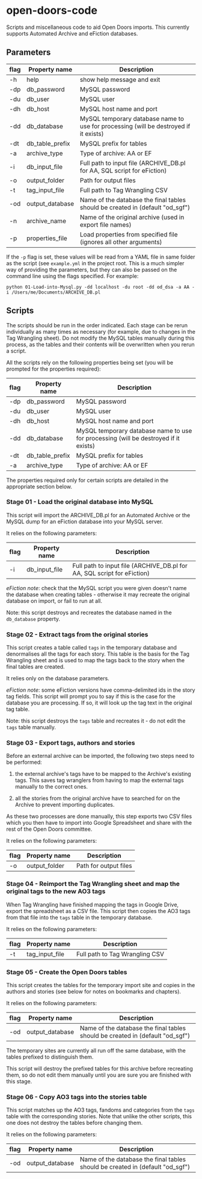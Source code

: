 # open-doors-code
Scripts and miscellaneous code to aid Open Doors imports. This currently supports Automated Archive and eFiction
databases.

## Parameters

| flag | Property name    | Description |
|-----|-------------------|----------------------------------|
| -h  | help            | show help message and exit
| -dp | db_password     | MySQL password |
| -du | db_user         | MySQL user |
| -dh | db_host         | MySQL host name and port |
| -dd | db_database     | MySQL temporary database name to use for processing (will be destroyed if it exists) |
| -dt | db_table_prefix | MySQL prefix for tables |
| -a  | archive_type    | Type of archive: AA or EF |
| -i  | db_input_file   | Full path to input file (ARCHIVE_DB.pl for AA, SQL script for eFiction)|
| -o  | output_folder   | Path for output files |
| -t  | tag_input_file  | Full path to Tag Wrangling CSV |
| -od | output_database | Name of the database the final tables should be created in (default "od_sgf") |
| -n  | archive_name    | Name of the original archive (used in export file names) |
| -p  | properties_file | Load properties from specified file (ignores all other arguments) |

If the `-p` flag is set, these values will be read from a YAML file in same folder as the script (see `example.yml`
in the project root. This is a much simpler way of providing the parameters, but they can also be passed on the
command line using the flags specified. For example:

    python 01-Load-into-Mysql.py -dd localhost -du root -dd od_dsa -a AA -i /Users/me/Documents/ARCHIVE_DB.pl


## Scripts
The scripts should be run in the order indicated. Each stage can be rerun individually as many times as necessary (for
example, due to changes in the Tag Wrangling sheet). Do not modify the MySQL tables manually during this process, as the tables and their contents will be overwritten when you rerun a script.

All the scripts rely on the following properties being set (you will be prompted for the properties required):

| flag | Property name    | Description |
|-----|-------------------|----------------------------------|
| -dp | db_password     | MySQL password |
| -du | db_user         | MySQL user |
| -dh | db_host         | MySQL host name and port |
| -dd | db_database     | MySQL temporary database name to use for processing (will be destroyed if it exists) |
| -dt | db_table_prefix | MySQL prefix for tables |
| -a  | archive_type    | Type of archive: AA or EF |

The properties required only for certain scripts are detailed in the appropriate section below.

### Stage 01 - Load the original database into MySQL
This script will import the ARCHIVE_DB.pl for an Automated Archive or the MySQL dump for an eFiction database into
your MySQL server.

It relies on the following parameters:

| flag | Property name    | Description |
|-----|-------------------|----------------------------------|
| -i  | db_input_file   | Full path to input file (ARCHIVE_DB.pl for AA, SQL script for eFiction)|

*eFiction note*: check that the MySQL script you were given doesn't name the database when creating tables -
otherwise it may recreate the original database on import, or fail to run at all.

Note: this script destroys and recreates the database named in the `db_database` property.

### Stage 02 - Extract tags from the original stories
This script creates a table called `tags` in the temporary database and denormalises all the tags for each story.
This table is the basis for the Tag Wrangling sheet and is used to map the tags back to the story when the final
tables are created.

It relies only on the database parameters.

*eFiction note*: some eFiction versions have comma-delimited ids in the story tag fields. This script will prompt you
to say if this is the case for the database you are processing. If so, it will look up the tag text in the original
tag table.

Note: this script destroys the `tags` table and recreates it - do not edit the `tags` table manually.

### Stage 03 - Export tags, authors and stories
Before an external archive can be imported, the following two steps need to be performed:

1. the external archive's tags have to be mapped to the Archive's existing tags. This saves tag wranglers from having to
map the external tags manually to the correct ones.

2. all the stories from the original archive have to searched for on the Archive to prevent importing duplicates.

As these two processes are done manually, this step exports two CSV files which you then have to import into Google
Spreadsheet and share with the rest of the Open Doors committee.

It relies on the following parameters:

| flag | Property name    | Description |
|-----|-------------------|----------------------------------|
| -o  | output_folder   | Path for output files |

### Stage 04 - Reimport the Tag Wrangling sheet and map the original tags to the new AO3 tags
When Tag Wrangling have finished mapping the tags in Google Drive, export the spreadsheet as a CSV file. This script
then copies the AO3 tags from that file into the `tags` table in the temporary database.

It relies on the following parameters:

| flag | Property name    | Description |
|-----|-------------------|----------------------------------|
| -t  | tag_input_file  | Full path to Tag Wrangling CSV |

### Stage 05 - Create the Open Doors tables
This script creates the tables for the temporary import site and copies in the authors and stories (see below for notes
on bookmarks and chapters).

It relies on the following parameters:

| flag | Property name    | Description |
|-----|-------------------|----------------------------------|
| -od | output_database   | Name of the database the final tables should be created in (default "od_sgf") |

The temporary sites are currently all run off the same database, with the tables prefixed to distinguish them.

This script will destroy the prefixed tables for this archive before recreating them, so do not edit them manually
until you are sure you are finished with this stage.

### Stage 06 - Copy AO3 tags into the stories table
This script matches up the AO3 tags, fandoms and categories from the `tags` table with the corresponding stories. Note
that unlike the other scripts, this one does not destroy the tables before changing them.

It relies on the following parameters:

| flag | Property name    | Description |
|-----|-------------------|----------------------------------|
| -od | output_database   | Name of the database the final tables should be created in (default "od_sgf") |

